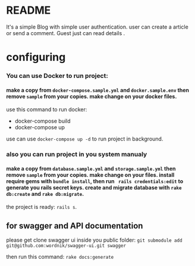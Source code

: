 
# README

It's a simple Blog with simple user authentication.
user can create a article or send a comment.
Guest just can read details .

# configuring

### You can use Docker to run project:

#### make a copy from `docker-compose.sample.yml` and `docker.sample.env` then remove `sample` from your copies. make change on your docker files.
use this command to run docker:

- docker-compose build
- docker-compose up

use can use `docker-compose up -d` to run project in background.

### also you can run project in you system manualy

#### make a copy from `database.sample.yml` and `storage.sample.yml` then remove `sample` from your copies. make change on your files. install require gems with `bundle install`, then run ` rails credentials:edit` to generate you rails secret keys. create and migrate database with `rake db:create` and `rake db:migrate`.

the project is ready: `rails s`.


## for swagger and API documentation
please get clone swagger ui inside you public folder:
`git submodule add git@github.com:wordnik/swagger-ui.git swagger`

then run this command: `rake docs:generate`
